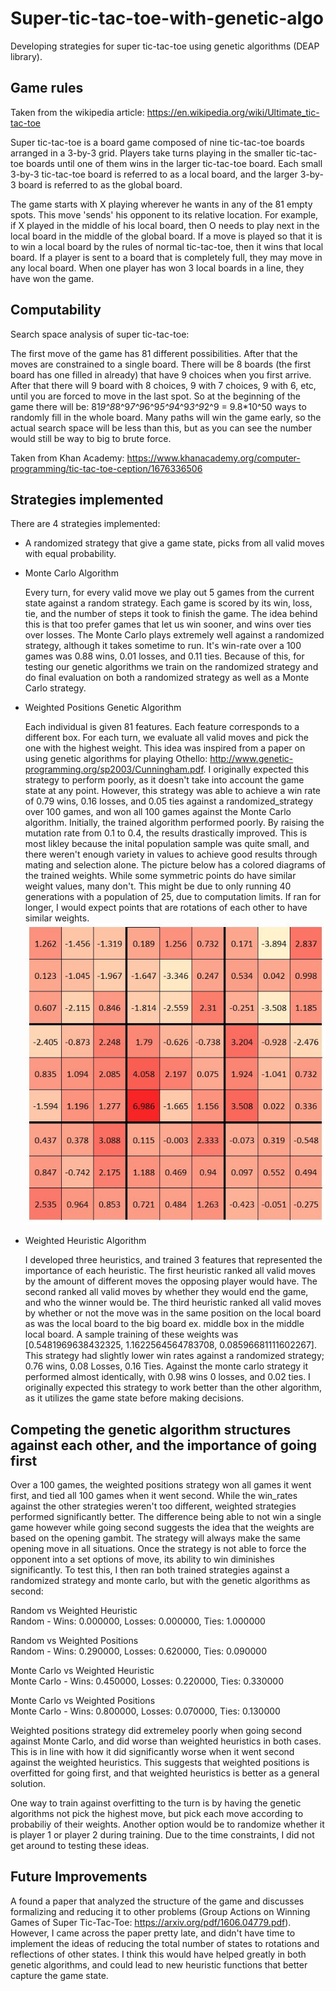 # Super-tic-tac-toe-with-genetic-algo
Developing strategies for super tic-tac-toe using genetic algorithms (DEAP library).


## Game rules

Taken from the wikipedia article: https://en.wikipedia.org/wiki/Ultimate_tic-tac-toe

Super tic-tac-toe is a board game composed of nine tic-tac-toe boards arranged in a 3-by-3 grid. Players take turns playing in the smaller tic-tac-toe boards until one of them wins in the larger tic-tac-toe board. Each small 3-by-3 tic-tac-toe board is referred to as a local board, and the larger 3-by-3 board is referred to as the global board.

The game starts with X playing wherever he wants in any of the 81 empty spots. This move 'sends' his opponent to its relative location. For example, if X played in the middle of his local board, then O needs to play next in the local board in the middle of the global board.
If a move is played so that it is to win a local board by the rules of normal tic-tac-toe, then it wins that local board. If a player is sent to a board that is completely full, they may move in any local board. When one player has won 3 local boards in a line, they have won the game.

## Computability

Search space analysis of super tic-tac-toe:

The first move of the game has 81 different possibilities. After that the moves are constrained to a single board. There will be 8 boards (the first board has one filled in already) that have 9 choices when you first arrive. After that there will 9 board with 8 choices, 9 with 7 choices, 9 with 6, etc, until you are forced to move in the last spot. So at the beginning of the game there will be: 81*9^8*8^9*7^9*6^9*5^9*4^9*3^9*2^9 = 9.8*10^50 ways to randomly fill in the whole board. Many paths will win the game early, so the actual search space will be less than this, but as you can see the number would still be way to big to brute force.

Taken from Khan Academy: https://www.khanacademy.org/computer-programming/tic-tac-toe-ception/1676336506

## Strategies implemented
There are 4 strategies implemented:
* A randomized strategy that give a game state, picks from all valid moves with equal probability. 
* Monte Carlo Algorithm

    Every turn, for every valid move we play out 5 games from the current state against a random strategy. Each game is scored by its win, loss, tie, and the number of steps it took to finish the game. The idea behind this is that too prefer games that let us win sooner, and wins over ties over losses.
    The Monte Carlo plays extremely well against a randomized strategy, although it takes sometime to run. It's win-rate over a 100 games was 0.88 wins, 0.01 losses, and 0.11 ties. Because of this, for testing our genetic algorithms we train on the randomized strategy and do final evaluation on both a randomized strategy as well as a Monte Carlo strategy.
* Weighted Positions Genetic Algorithm 

    Each individual is given 81 features. Each feature corresponds to a different box. For each turn, we evaluate all valid moves and pick the one with the highest weight. This idea was inspired from a paper on using genetic algorithms for playing Othello: http://www.genetic-programming.org/sp2003/Cunningham.pdf. I originally expected this strategy to perform poorly, as it doesn't take into account the game state at any point. However, this strategy was able to achieve a win rate of 0.79 wins, 0.16 losses, and 0.05 ties against a randomized_strategy over 100 games, and won all 100 games against the Monte Carlo algorithm. Initially, the trained algorithm performed poorly. By raising the mutation rate from 0.1 to 0.4, the results drastically improved. This is most likley because the inital population sample was quite small, and there weren't enough variety in values to achieve good results through mating and selection alone. The picture below has a colored diagrams of the trained weights. While some symmetric points do have similar weight values, many don't. This might be due to only running 40 generations with a population of 25, due to computation limits. If ran for longer, I would expect points that are rotations of each other to have similar weights.
  ![Alt text](/weighted_pos.JPG?raw=true "Weighted Positions")
* Weighted Heuristic Algorithm

    I developed three heuristics, and trained 3 features that represented the importance of each heuristic. The first heuristic ranked all valid moves by the amount of different moves the opposing player would have. The second ranked all valid moves by whether they would end the game, and who the winner would be. The third heuristic ranked all valid moves by whether or not the move was in the same position on the local board as was the local board to the big board ex. middle box in the middle local board. A sample training of these weights was [0.5481969638432325, 1.1622564564783708, 0.08596681111602267]. This strategy had slightly lower win rates against a randomized strategy; 0.76 wins, 0.08 Losses, 0.16 Ties. Against the monte carlo strategy it performed almost identically, with 0.98 wins 0 losses, and 0.02 ties. I originally expected this strategy to work better than the other algorithm, as it utilizes the game state before making decisions. 
    
## Competing the genetic algorithm structures against each other, and the importance of going first

Over a 100 games, the weighted positions strategy won all games it went first, and tied all 100 games when it went second. While the win_rates against the other strategies weren't too different, weighted strategies performed significantly better. The difference being able to not win a single game however while going second suggests the idea that the weights are based on the opening gambit. The strategy will always make the same opening move in all situations. Once the strategy is not able to force the opponent into a set options of move, its ability to win diminishes significantly. To test this, I then ran both trained strategies against a randomized strategy and monte carlo, but with the genetic algorithms as second:

Random  vs Weighted Heuristic  
Random - Wins: 0.000000, Losses: 0.000000, Ties: 1.000000

Random vs Weighted Positions  
Random - Wins: 0.290000, Losses: 0.620000, Ties: 0.090000

Monte Carlo  vs Weighted Heuristic  
Monte Carlo - Wins: 0.450000, Losses: 0.220000, Ties: 0.330000

Monte Carlo  vs Weighted Positions  
Monte Carlo - Wins: 0.800000, Losses: 0.070000, Ties: 0.130000

Weighted positions strategy did extremeley poorly when going second against Monte Carlo, and did worse than weighted heuristics in both cases. This is in line with how it did significantly worse when it went second against the weighted heuristics. This suggests that weighted positions is overfitted for going first, and that weighted heuristics is better as a general solution.

One way to train against overfitting to the turn is by having the genetic algorithms not pick the highest move, but pick each move according to probabiliy of their weights. Another option would be to randomize whether it is player 1 or player 2 during training. Due to the time constraints, I did not get around to testing these ideas. 

## Future Improvements

A found a paper that analyzed the structure of the game and discusses formalizing and reducing it to other problems (Group Actions on Winning Games of Super Tic-Tac-Toe: https://arxiv.org/pdf/1606.04779.pdf). However, I came across the paper pretty late, and didn't have time to implement the ideas of reducing the total number of states to rotations and reflections of other states. I think this would have helped greatly in both genetic algorithms, and could lead to new heuristic functions that better capture the game state.  



